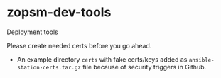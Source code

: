 # zopsm-dev-tools
Deployment tools

Please create needed certs before you go ahead.

* An example directory ```certs``` with fake certs/keys added as ```ansible-station-certs.tar.gz``` file because of security triggers in Github.
